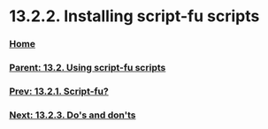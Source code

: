 # 13.2.2. Installing script-fu scripts

### [Home](./00-home.md)
### [Parent: 13.2. Using script-fu scripts](./13-02-00-using-script-fu-scripts.md)
### [Prev: 13.2.1. Script-fu?](./13-02-01-script-fu.md)
### [Next: 13.2.3. Do's and don'ts](./13-02-03-do-s-and-don-ts.md)

